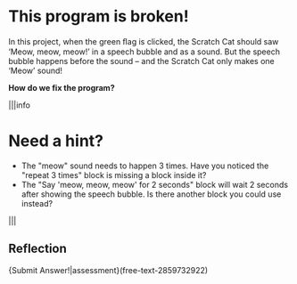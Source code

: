 # This program is broken!
In this project, when the green ﬂag is clicked, the Scratch Cat should saw ‘Meow, meow, meow!’ in a speech bubble and as a sound. But the speech bubble happens before the sound – and the Scratch Cat only makes one ‘Meow’ sound!

**How do we fix the program?**

|||info
# Need a hint?

- The "meow" sound needs to happen 3 times. Have you noticed the "repeat 3 times" block is missing a block inside it?
- The "Say 'meow, meow, meow' for 2 seconds" block will wait 2 seconds after showing the speech bubble. Is there another block you could use instead?

|||

## Reflection
{Submit Answer!|assessment}(free-text-2859732922)